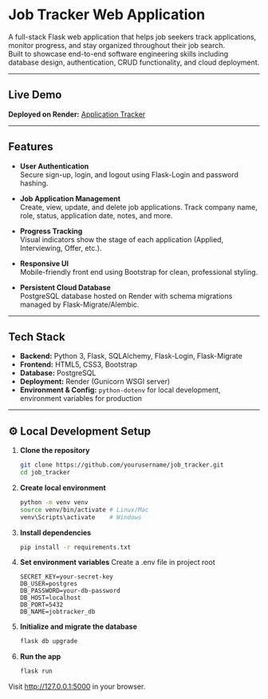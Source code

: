 # Job Tracker Web Application

A full-stack Flask web application that helps job seekers track applications, monitor progress, and stay organized throughout their job search.  
Built to showcase end-to-end software engineering skills including database design, authentication, CRUD functionality, and cloud deployment.

---

## Live Demo

**Deployed on Render:** [Application Tracker](https://job-tracker-idyl.onrender.com/) 




---

## Features

- **User Authentication**  
  Secure sign-up, login, and logout using Flask-Login and password hashing.

- **Job Application Management**  
  Create, view, update, and delete job applications. Track company name, role, status, application date, notes, and more.

- **Progress Tracking**  
  Visual indicators show the stage of each application (Applied, Interviewing, Offer, etc.).

- **Responsive UI**  
  Mobile-friendly front end using Bootstrap for clean, professional styling.

- **Persistent Cloud Database**  
  PostgreSQL database hosted on Render with schema migrations managed by Flask-Migrate/Alembic.

---

## Tech Stack

- **Backend:** Python 3, Flask, SQLAlchemy, Flask-Login, Flask-Migrate  
- **Frontend:** HTML5, CSS3, Bootstrap  
- **Database:** PostgreSQL  
- **Deployment:** Render (Gunicorn WSGI server)  
- **Environment & Config:** `python-dotenv` for local development, environment variables for production


---

## ⚙️ Local Development Setup

1. **Clone the repository**  
   ```bash
   git clone https://github.com/yourusername/job_tracker.git
   cd job_tracker
2. **Create local environment**
   ```bash
   python -m venv venv
   source venv/bin/activate # Linux/Mac
   venv\Scripts\activate    # Windows
3. **Install dependencies**
    ```bash
    pip install -r requirements.txt
4. **Set environment variables**
   Create a .env file in project root
   ```env
   SECRET_KEY=your-secret-key
   DB_USER=postgres
   DB_PASSWORD=your-db-password
   DB_HOST=localhost
   DB_PORT=5432
   DB_NAME=jobtracker_db
5. **Initialize and migrate the database**
   ```bash
   flask db upgrade
6. **Run the app**
   ```bash
   flask run
Visit http://127.0.0.1:5000 in your browser.
